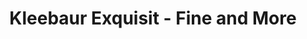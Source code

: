 ---
title: "Kleebaur Exquisit - Fine and More"
url: /guenzburg/kleebaur-exquisit-fine-and-more/
shop: Feinkost
---